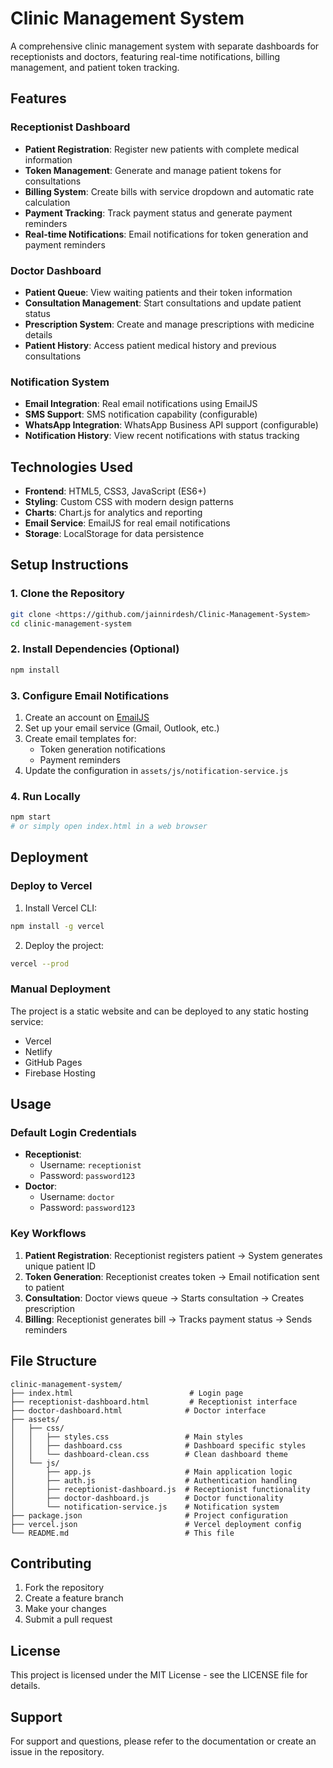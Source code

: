 # Clinic Management System

A comprehensive clinic management system with separate dashboards for receptionists and doctors, featuring real-time notifications, billing management, and patient token tracking.

## Features

### Receptionist Dashboard
- **Patient Registration**: Register new patients with complete medical information
- **Token Management**: Generate and manage patient tokens for consultations
- **Billing System**: Create bills with service dropdown and automatic rate calculation
- **Payment Tracking**: Track payment status and generate payment reminders
- **Real-time Notifications**: Email notifications for token generation and payment reminders

### Doctor Dashboard
- **Patient Queue**: View waiting patients and their token information
- **Consultation Management**: Start consultations and update patient status
- **Prescription System**: Create and manage prescriptions with medicine details
- **Patient History**: Access patient medical history and previous consultations

### Notification System
- **Email Integration**: Real email notifications using EmailJS
- **SMS Support**: SMS notification capability (configurable)
- **WhatsApp Integration**: WhatsApp Business API support (configurable)
- **Notification History**: View recent notifications with status tracking

## Technologies Used
- **Frontend**: HTML5, CSS3, JavaScript (ES6+)
- **Styling**: Custom CSS with modern design patterns
- **Charts**: Chart.js for analytics and reporting
- **Email Service**: EmailJS for real email notifications
- **Storage**: LocalStorage for data persistence

## Setup Instructions

### 1. Clone the Repository
```bash
git clone <https://github.com/jainnirdesh/Clinic-Management-System>
cd clinic-management-system
```

### 2. Install Dependencies (Optional)
```bash
npm install
```

### 3. Configure Email Notifications
1. Create an account on [EmailJS](https://www.emailjs.com/)
2. Set up your email service (Gmail, Outlook, etc.)
3. Create email templates for:
   - Token generation notifications
   - Payment reminders
4. Update the configuration in `assets/js/notification-service.js`

### 4. Run Locally
```bash
npm start
# or simply open index.html in a web browser
```

## Deployment

### Deploy to Vercel
1. Install Vercel CLI:
```bash
npm install -g vercel
```

2. Deploy the project:
```bash
vercel --prod
```

### Manual Deployment
The project is a static website and can be deployed to any static hosting service:
- Vercel
- Netlify
- GitHub Pages
- Firebase Hosting

## Usage

### Default Login Credentials
- **Receptionist**: 
  - Username: `receptionist`
  - Password: `password123`
- **Doctor**: 
  - Username: `doctor`
  - Password: `password123`

### Key Workflows
1. **Patient Registration**: Receptionist registers patient → System generates unique patient ID
2. **Token Generation**: Receptionist creates token → Email notification sent to patient
3. **Consultation**: Doctor views queue → Starts consultation → Creates prescription
4. **Billing**: Receptionist generates bill → Tracks payment status → Sends reminders

## File Structure
```
clinic-management-system/
├── index.html                          # Login page
├── receptionist-dashboard.html         # Receptionist interface
├── doctor-dashboard.html              # Doctor interface
├── assets/
│   ├── css/
│   │   ├── styles.css                 # Main styles
│   │   ├── dashboard.css              # Dashboard specific styles
│   │   └── dashboard-clean.css        # Clean dashboard theme
│   └── js/
│       ├── app.js                     # Main application logic
│       ├── auth.js                    # Authentication handling
│       ├── receptionist-dashboard.js  # Receptionist functionality
│       ├── doctor-dashboard.js        # Doctor functionality
│       └── notification-service.js    # Notification system
├── package.json                       # Project configuration
├── vercel.json                        # Vercel deployment config
└── README.md                          # This file
```

## Contributing
1. Fork the repository
2. Create a feature branch
3. Make your changes
4. Submit a pull request

## License
This project is licensed under the MIT License - see the LICENSE file for details.

## Support
For support and questions, please refer to the documentation or create an issue in the repository.
